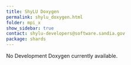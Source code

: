 ```yaml
---
title: ShyLU Doxygen
permalink: shylu_doxygen.html
folder: mpi_x
show_sidebar: true
contact: shylu-developers@software.sandia.gov
package: shards
---
```


No Development Doxygen currently available.
